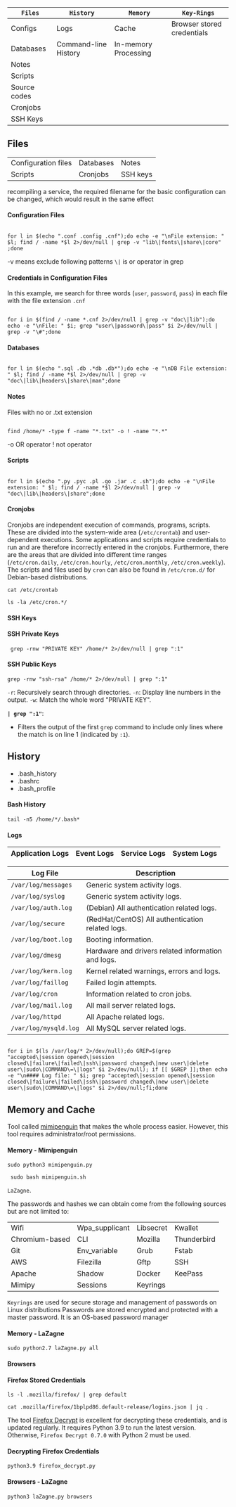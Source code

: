 
|**`Files`**|**`History`**|**`Memory`**|**`Key-Rings`**|
|---|---|---|---|
|Configs|Logs|Cache|Browser stored credentials|
|Databases|Command-line History|In-memory Processing||
|Notes||||
|Scripts||||
|Source codes||||
|Cronjobs||||
|SSH Keys|||

## Files

|   |   |   |
|---|---|---|
|Configuration files|Databases|Notes|
|Scripts|Cronjobs|SSH keys|
recompiling a service, the required filename for the basic configuration can be changed, which would result in the same effect

#### Configuration Files

```shell-session

for l in $(echo ".conf .config .cnf");do echo -e "\nFile extension: " $l; find / -name *$l 2>/dev/null | grep -v "lib\|fonts\|share\|core" ;done
```

-v means exclude following patterns
`\|` is or operator in grep

#### Credentials in Configuration Files

In this example, we search for three words (`user`, `password`, `pass`) in each file with the file extension `.cnf`

```shell-session

for i in $(find / -name *.cnf 2>/dev/null | grep -v "doc\|lib");do echo -e "\nFile: " $i; grep "user\|password\|pass" $i 2>/dev/null | grep -v "\#";done
```

#### Databases

```shell-session

for l in $(echo ".sql .db .*db .db*");do echo -e "\nDB File extension: " $l; find / -name *$l 2>/dev/null | grep -v "doc\|lib\|headers\|share\|man";done
```


#### Notes

Files with no or .txt extension

```shell-session

find /home/* -type f -name "*.txt" -o ! -name "*.*"
```

-o OR operator
! not operator

#### Scripts

```shell-session

for l in $(echo ".py .pyc .pl .go .jar .c .sh");do echo -e "\nFile extension: " $l; find / -name *$l 2>/dev/null | grep -v "doc\|lib\|headers\|share";done
```

#### Cronjobs

Cronjobs are independent execution of commands, programs, scripts. These are divided into the system-wide area (`/etc/crontab`) and user-dependent executions. Some applications and scripts require credentials to run and are therefore incorrectly entered in the cronjobs. Furthermore, there are the areas that are divided into different time ranges (`/etc/cron.daily`, `/etc/cron.hourly`, `/etc/cron.monthly`, `/etc/cron.weekly`). The scripts and files used by `cron` can also be found in `/etc/cron.d/` for Debian-based distributions.

```shell-session
cat /etc/crontab
```

```shell-session
ls -la /etc/cron.*/
```

#### SSH Keys

#### SSH Private Keys

```shell-session
 grep -rnw "PRIVATE KEY" /home/* 2>/dev/null | grep ":1"
```

#### SSH Public Keys

```shell-session
grep -rnw "ssh-rsa" /home/* 2>/dev/null | grep ":1"
```

`-r`: Recursively search through directories.
`-n`: Display line numbers in the output.
`-w`: Match the whole word "PRIVATE KEY".

**`| grep ":1"`**:

- Filters the output of the first `grep` command to include only lines where the match is on line 1 (indicated by `:1`).

## History

- .bash_history
- .bashrc
- .bash_profile

#### Bash History

```shell-session
tail -n5 /home/*/.bash*
```

#### Logs

|**Application Logs**|**Event Logs**|**Service Logs**|**System Logs**|
|---|---|---|---|

| **Log File**          | **Description**                                    |
| --------------------- | -------------------------------------------------- |
| `/var/log/messages`   | Generic system activity logs.                      |
| `/var/log/syslog`     | Generic system activity logs.                      |
| `/var/log/auth.log`   | (Debian) All authentication related logs.          |
| `/var/log/secure`     | (RedHat/CentOS) All authentication related logs.   |
| `/var/log/boot.log`   | Booting information.                               |
| `/var/log/dmesg`      | Hardware and drivers related information and logs. |
| `/var/log/kern.log`   | Kernel related warnings, errors and logs.          |
| `/var/log/faillog`    | Failed login attempts.                             |
| `/var/log/cron`       | Information related to cron jobs.                  |
| `/var/log/mail.log`   | All mail server related logs.                      |
| `/var/log/httpd`      | All Apache related logs.                           |
| `/var/log/mysqld.log` | All MySQL server related logs.                     |

```shell-session

for i in $(ls /var/log/* 2>/dev/null);do GREP=$(grep "accepted\|session opened\|session closed\|failure\|failed\|ssh\|password changed\|new user\|delete user\|sudo\|COMMAND\=\|logs" $i 2>/dev/null); if [[ $GREP ]];then echo -e "\n#### Log file: " $i; grep "accepted\|session opened\|session closed\|failure\|failed\|ssh\|password changed\|new user\|delete user\|sudo\|COMMAND\=\|logs" $i 2>/dev/null;fi;done
```

## Memory and Cache

Tool called [mimipenguin](https://github.com/huntergregal/mimipenguin) that makes the whole process easier. However, this tool requires administrator/root permissions.

#### Memory - Mimipenguin

```shell-session
sudo python3 mimipenguin.py
```

```shell-session
 sudo bash mimipenguin.sh 
```

`LaZagne`.

The passwords and hashes we can obtain come from the following sources but are not limited to:

  
|   |   |   |   |
|---|---|---|---|
|Wifi|Wpa_supplicant|Libsecret|Kwallet|
|Chromium-based|CLI|Mozilla|Thunderbird|
|Git|Env_variable|Grub|Fstab|
|AWS|Filezilla|Gftp|SSH|
|Apache|Shadow|Docker|KeePass|
|Mimipy|Sessions|Keyrings|

`Keyrings` are used for secure storage and management of passwords on Linux distributions
Passwords are stored encrypted and protected with a master password. It is an OS-based password manager

#### Memory - LaZagne

```shell-session
sudo python2.7 laZagne.py all
```

#### Browsers

#### Firefox Stored Credentials

```shell-session
ls -l .mozilla/firefox/ | grep default 
```

```shell-session
cat .mozilla/firefox/1bplpd86.default-release/logins.json | jq .
```

The tool [Firefox Decrypt](https://github.com/unode/firefox_decrypt) is excellent for decrypting these credentials, and is updated regularly. It requires Python 3.9 to run the latest version. Otherwise, `Firefox Decrypt 0.7.0` with Python 2 must be used.

#### Decrypting Firefox Credentials

```shell-session
python3.9 firefox_decrypt.py
```

#### Browsers - LaZagne

```shell-session
python3 laZagne.py browsers
```


